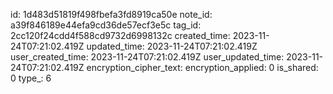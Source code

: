 id: 1d483d51819f498fbefa3fd8919ca50e
note_id: a39f846189e44efa9cd36de57ecf3e5c
tag_id: 2cc120f24cdd4f588cd9732d6998132c
created_time: 2023-11-24T07:21:02.419Z
updated_time: 2023-11-24T07:21:02.419Z
user_created_time: 2023-11-24T07:21:02.419Z
user_updated_time: 2023-11-24T07:21:02.419Z
encryption_cipher_text: 
encryption_applied: 0
is_shared: 0
type_: 6